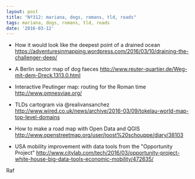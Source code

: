 ```yaml
---
layout: post
title: "Nº312: mariana, dogs, romans, tld, roads"
tags: mariana, dogs, romans, tld, roads
date: '2016-03-12'
---
```


* How it would look like the deepest point of a drained ocean
  https://adventuresinmapping.wordpress.com/2016/03/10/draining-the-challenger-deep/

* A Berlin sector map of dog faeces
  http://www.reuter-quartier.de/Weg-mit-dem-Dreck.1313.0.html

* Interactive Peutinger map: routing for the Roman time
  http://www.omnesviae.org/

* TLDs cartogram via @realivansanchez
  http://www.wired.co.uk/news/archive/2016-03/09/tokelau-world-map-top-level-domains

* How to make a road map with Open Data and QGIS
  http://www.openstreetmap.org/user/joost%20schouppe/diary/38103

* USA mobility improvement with data tools from the "Opportunity Project"
  http://www.citylab.com/tech/2016/03/opportunity-project-white-house-big-data-tools-economic-mobility/472635/

Raf
